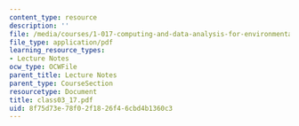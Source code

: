 ```yaml
---
content_type: resource
description: ''
file: /media/courses/1-017-computing-and-data-analysis-for-environmental-applications-fall-2003/8f75d73e78f02f1826f46cbd4b1360c3_class03_17.pdf
file_type: application/pdf
learning_resource_types:
- Lecture Notes
ocw_type: OCWFile
parent_title: Lecture Notes
parent_type: CourseSection
resourcetype: Document
title: class03_17.pdf
uid: 8f75d73e-78f0-2f18-26f4-6cbd4b1360c3
---
```

